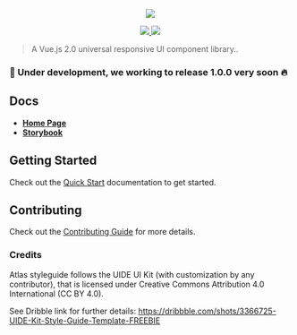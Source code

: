 <p align="center">
  <img src="osiris.svg">
</p>

<p align="center">
  <a href="https://travis-ci.org/osiris-ui/osiris">
    <img src="https://travis-ci.org/orisis-ui/osiris.svg?branch=master">
  </a>
  <a href="https://npmjs.com/package/@osiris-ui/osiris">
    <img src="https://img.shields.io/npm/v/@osiris-ui/osiris.svg?colorB=0099f9">
  </a>
</p>

> A Vue.js 2.0 universal responsive UI component library..

### 🚧 Under development, we working to release 1.0.0 very soon :fire:

## Docs

* [**Home Page**](https://osiris-ui.github.com/osiris/)
* [**Storybook**](https://osiris.netlify.com)

## Getting Started

Check out the [Quick Start](#quick-start) documentation to get started.

## Contributing

Check out the [Contributing Guide](CONTRIBUTING.md) for more details.

### Credits

Atlas styleguide follows the UIDE UI Kit (with customization by any contributor), that is licensed under Creative Commons Attribution 4.0 International (CC BY 4.0).

See Dribble link for further details: https://dribbble.com/shots/3366725-UIDE-Kit-Style-Guide-Template-FREEBIE
